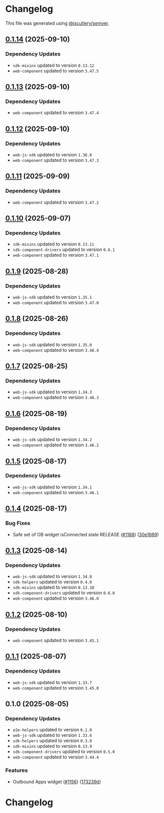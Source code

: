 # Changelog

This file was generated using [@jscutlery/semver](https://github.com/jscutlery/semver).

## [0.1.14](https://github.com/descope/descope-js/compare/outbound-applications-widget-0.1.13...outbound-applications-widget-0.1.14) (2025-09-10)

### Dependency Updates

* `sdk-mixins` updated to version `0.13.12`
* `web-component` updated to version `3.47.5`
## [0.1.13](https://github.com/descope/descope-js/compare/outbound-applications-widget-0.1.12...outbound-applications-widget-0.1.13) (2025-09-10)

### Dependency Updates

* `web-component` updated to version `3.47.4`
## [0.1.12](https://github.com/descope/descope-js/compare/outbound-applications-widget-0.1.11...outbound-applications-widget-0.1.12) (2025-09-10)

### Dependency Updates

* `web-js-sdk` updated to version `1.36.0`
* `web-component` updated to version `3.47.3`
## [0.1.11](https://github.com/descope/descope-js/compare/outbound-applications-widget-0.1.10...outbound-applications-widget-0.1.11) (2025-09-09)

### Dependency Updates

* `web-component` updated to version `3.47.2`
## [0.1.10](https://github.com/descope/descope-js/compare/outbound-applications-widget-0.1.9...outbound-applications-widget-0.1.10) (2025-09-07)

### Dependency Updates

* `sdk-mixins` updated to version `0.13.11`
* `sdk-component-drivers` updated to version `0.6.1`
* `web-component` updated to version `3.47.1`
## [0.1.9](https://github.com/descope/descope-js/compare/outbound-applications-widget-0.1.8...outbound-applications-widget-0.1.9) (2025-08-28)

### Dependency Updates

* `web-js-sdk` updated to version `1.35.1`
* `web-component` updated to version `3.47.0`
## [0.1.8](https://github.com/descope/descope-js/compare/outbound-applications-widget-0.1.7...outbound-applications-widget-0.1.8) (2025-08-26)

### Dependency Updates

* `web-js-sdk` updated to version `1.35.0`
* `web-component` updated to version `3.46.4`
## [0.1.7](https://github.com/descope/descope-js/compare/outbound-applications-widget-0.1.6...outbound-applications-widget-0.1.7) (2025-08-25)

### Dependency Updates

* `web-js-sdk` updated to version `1.34.3`
* `web-component` updated to version `3.46.3`
## [0.1.6](https://github.com/descope/descope-js/compare/outbound-applications-widget-0.1.5...outbound-applications-widget-0.1.6) (2025-08-19)

### Dependency Updates

* `web-js-sdk` updated to version `1.34.2`
* `web-component` updated to version `3.46.2`
## [0.1.5](https://github.com/descope/descope-js/compare/outbound-applications-widget-0.1.4...outbound-applications-widget-0.1.5) (2025-08-17)

### Dependency Updates

* `web-js-sdk` updated to version `1.34.1`
* `web-component` updated to version `3.46.1`
## [0.1.4](https://github.com/descope/descope-js/compare/outbound-applications-widget-0.1.3...outbound-applications-widget-0.1.4) (2025-08-17)


### Bug Fixes

* Safe set of OB widget isConnected state RELEASE ([#1188](https://github.com/descope/descope-js/issues/1188)) ([30e1669](https://github.com/descope/descope-js/commit/30e16692965ba5e6c2a2384e49f0a56373759402))

## [0.1.3](https://github.com/descope/descope-js/compare/outbound-applications-widget-0.1.2...outbound-applications-widget-0.1.3) (2025-08-14)

### Dependency Updates

* `web-js-sdk` updated to version `1.34.0`
* `sdk-helpers` updated to version `0.4.0`
* `sdk-mixins` updated to version `0.13.10`
* `sdk-component-drivers` updated to version `0.6.0`
* `web-component` updated to version `3.46.0`
## [0.1.2](https://github.com/descope/descope-js/compare/outbound-applications-widget-0.1.1...outbound-applications-widget-0.1.2) (2025-08-10)

### Dependency Updates

* `web-component` updated to version `3.45.1`
## [0.1.1](https://github.com/descope/descope-js/compare/outbound-applications-widget-0.1.0...outbound-applications-widget-0.1.1) (2025-08-07)

### Dependency Updates

* `web-js-sdk` updated to version `1.33.7`
* `web-component` updated to version `3.45.0`
## 0.1.0 (2025-08-05)

### Dependency Updates

* `e2e-helpers` updated to version `0.1.0`
* `web-js-sdk` updated to version `1.33.6`
* `sdk-helpers` updated to version `0.3.0`
* `sdk-mixins` updated to version `0.13.9`
* `sdk-component-drivers` updated to version `0.5.0`
* `web-component` updated to version `3.44.4`

### Features

* Outbound Apps widget ([#1156](https://github.com/descope/descope-js/issues/1156)) ([173239d](https://github.com/descope/descope-js/commit/173239d5e11803a07b691297474084e10b7eeece))

# Changelog
